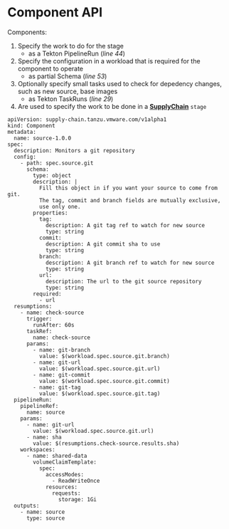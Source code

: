 # Component API

Components:

1. Specify the work to do for the stage
    * as a Tekton PipelineRun (*line 44*)
2. Specify the configuration in a workload that is required for the component to operate
    * as partial Schema (*line 53*)
3. Optionally specify small tasks used to check for depedency changes, such as new source, base images
    * as Tekton TaskRuns (*line 29*)
4. Are used to specify the work to be done in a [**SupplyChain**] `stage`

```yaml=
apiVersion: supply-chain.tanzu.vmware.com/v1alpha1
kind: Component
metadata:
  name: source-1.0.0
spec:
  description: Monitors a git repository
  config:
    - path: spec.source.git
      schema:
        type: object
        description: |
          Fill this object in if you want your source to come from git.
          The tag, commit and branch fields are mutually exclusive, 
          use only one.
        properties:
          tag:
            description: A git tag ref to watch for new source
            type: string
          commit:
            description: A git commit sha to use
            type: string
          branch:
            description: A git branch ref to watch for new source
            type: string
          url:
            description: The url to the git source repository
            type: string
        required:
          - url
  resumptions:
    - name: check-source
      trigger:
        runAfter: 60s
      taskRef:
        name: check-source
      params:
        - name: git-branch
          value: $(workload.spec.source.git.branch)
        - name: git-url
          value: $(workload.spec.source.git.url)
        - name: git-commit
          value: $(workload.spec.source.git.commit)
        - name: git-tag
          value: $(workload.spec.source.git.tag)
  pipelineRun:
    pipelineRef:
      name: source
    params:
      - name: git-url
        value: $(workload.spec.source.git.url)
      - name: sha
        value: $(resumptions.check-source.results.sha)
    workspaces:
      - name: shared-data
        volumeClaimTemplate:
          spec:
            accessModes:
              - ReadWriteOnce
            resources:
              requests:
                storage: 1Gi
  outputs:
    - name: source
      type: source
```


[**SupplyChain**]: supplychain.hbs.md
[**Workload**]: workload.hbs.md
[**Component**]: ./component.hbs.md
[**Components**]: ./component.hbs.md
[**WorkloadRun**]: workloadrun.hbs.md

